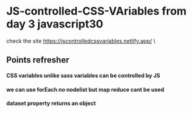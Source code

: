 # JS-controlled-CSS-VAriables from day 3 javascript30
 check the site https://jscontrolledcssvariables.netlify.app/ \

## Points refresher
#### CSS variables unlike sass variables can be controlled by JS
#### we can use forEach no nodelist but map reduce cant be used
#### dataset property returns an object

